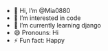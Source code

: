 - 👋 Hi, I’m @Mia0880
- 👀 I’m interested in code
- 🌱 I’m currently learning django
- 😄 Pronouns: Hi
- ⚡ Fun fact: Happy

<!---
Mia0880/Mia0880 is a ✨ special ✨ repository because its `README.md` (this file) appears on your GitHub profile.
You can click the Preview link to take a look at your changes.
--->

